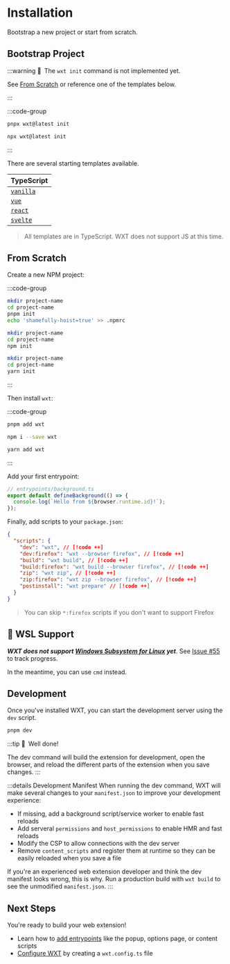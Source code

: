 # Installation

Bootstrap a new project or start from scratch.

## Bootstrap Project

:::warning 🚧&ensp;The `wxt init` command is not implemented yet.

See [From Scratch](#from-scratch) or reference one of the templates below.

:::

:::code-group

```sh [pnpm]
pnpx wxt@latest init
```

```sh [npm]
npx wxt@latest init
```

:::

There are several starting templates available.

| TypeScript                                                                                           |
| ---------------------------------------------------------------------------------------------------- |
| <Icon name="TypeScript" /> [`vanilla`](https://github.com/aklinker1/wxt/tree/main/templates/vanilla) |
| <Icon name="Vue" /> [`vue`](https://github.com/aklinker1/wxt/tree/main/templates/vue)                |
| <Icon name="React" /> [`react`](https://github.com/aklinker1/wxt/tree/main/templates/react)          |
| <Icon name="Svelte" /> [`svelte`](https://github.com/aklinker1/wxt/tree/main/templates/svelte)       |

> All templates are in TypeScript. WXT does not support JS at this time.

## From Scratch

Create a new NPM project:

:::code-group

```sh [pnpm]
mkdir project-name
cd project-name
pnpm init
echo 'shamefully-hoist=true' >> .npmrc
```

```sh [npm]
mkdir project-name
cd project-name
npm init
```

```sh [yarn]
mkdir project-name
cd project-name
yarn init
```

:::

Then install `wxt`:

:::code-group

```sh [pnpm]
pnpm add wxt
```

```sh [npm]
npm i --save wxt
```

```sh [yarn]
yarn add wxt
```

:::

Add your first entrypoint:

```ts
// entrypoints/background.ts
export default defineBackground(() => {
  console.log(`Hello from ${browser.runtime.id}!`);
});
```

Finally, add scripts to your `package.json`:

```json
{
  "scripts": {
    "dev": "wxt", // [!code ++]
    "dev:firefox": "wxt --browser firefox", // [!code ++]
    "build": "wxt build", // [!code ++]
    "build:firefox": "wxt build --browser firefox", // [!code ++]
    "zip": "wxt zip", // [!code ++]
    "zip:firefox": "wxt zip --browser firefox", // [!code ++]
    "postinstall": "wxt prepare" // [!code ++]
  }
}
```

> You can skip `*:firefox` scripts if you don't want to support Firefox

## 🚧 WSL Support

**_WXT does not support [Windows Subsystem for Linux](https://learn.microsoft.com/en-us/windows/wsl/) yet_**. See [Issue #55](https://github.com/aklinker1/wxt/issues/55) to track progress.

In the meantime, you can use `cmd` instead.

## Development

Once you've installed WXT, you can start the development server using the `dev` script.

```sh
pnpm dev
```

:::tip 🎉&ensp;Well done!

The dev command will build the extension for development, open the browser, and reload the different parts of the extension when you save changes.
:::

:::details Development Manifest
When running the dev command, WXT will make several changes to your `manifest.json` to improve your development experience:

- If missing, add a background script/service worker to enable fast reloads
- Add serveral `permissions` and `host_permissions` to enable HMR and fast reloads
- Modify the CSP to allow connections with the dev server
- Remove `content_scripts` and register them at runtime so they can be easily reloaded when you save a file

If you're an experienced web extension developer and think the dev manifest looks wrong, this is why. Run a production build with `wxt build` to see the unmodified `manifest.json`.
:::

## Next Steps

You're ready to build your web extension!

- Learn how to [add entrypoints](./entrypoints.md) like the popup, options page, or content scripts
- [Configure WXT](./configuration.md) by creating a `wxt.config.ts` file
